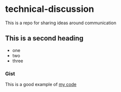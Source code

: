 # technical-discussion
This is a repo for sharing ideas around communication


## This is a second heading

* one
* two
* three

### Gist

This is a good example of [my code](https://gist.github.com/gbsoremekun/d014d0bb75f0e7b893498320f684632a)
